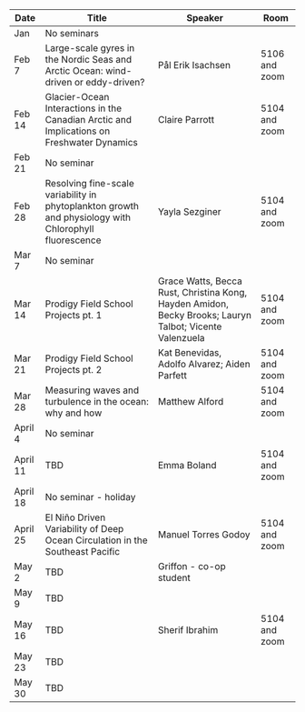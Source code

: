 Date  |  Title                                            |  Speaker                                                                                                |  Room
---------|-----------------------------------------------------|---------------------------------------------------------------------------------------------------------------------|------
Jan | No seminars | 
Feb 7 | Large-scale gyres in the Nordic Seas and Arctic Ocean: wind-driven or eddy-driven? | Pål Erik Isachsen | 5106 and zoom
Feb 14 | Glacier-Ocean Interactions in the Canadian Arctic and Implications on Freshwater Dynamics | Claire Parrott | 5104 and zoom
Feb 21 | No seminar |
Feb 28 | Resolving fine-scale variability in phytoplankton growth and physiology with Chlorophyll fluorescence | Yayla Sezginer | 5104 and zoom
Mar 7 | No seminar | 
Mar 14 | Prodigy Field School Projects pt. 1 | Grace Watts, Becca Rust, Christina Kong, Hayden Amidon, Becky Brooks; Lauryn Talbot; Vicente Valenzuela | 5104 and zoom
Mar 21 | Prodigy Field School Projects pt. 2 | Kat Benevidas, Adolfo Alvarez; Aiden Parfett| 5104 and zoom
Mar 28 | Measuring waves and turbulence in the ocean: why and how | Matthew Alford | 5104 and zoom
April 4 | No seminar |
April 11 | TBD | Emma Boland | 5104 and zoom
April 18 | No seminar - holiday |
April 25 | El Niño Driven Variability of Deep Ocean Circulation in the Southeast Pacific | Manuel Torres Godoy | 5104 and zoom
May 2 | TBD | Griffon - co-op student |
May 9 | TBD |
May 16 | TBD | Sherif Ibrahim | 5104 and zoom
May 23 | TBD |
May 30 | TBD |